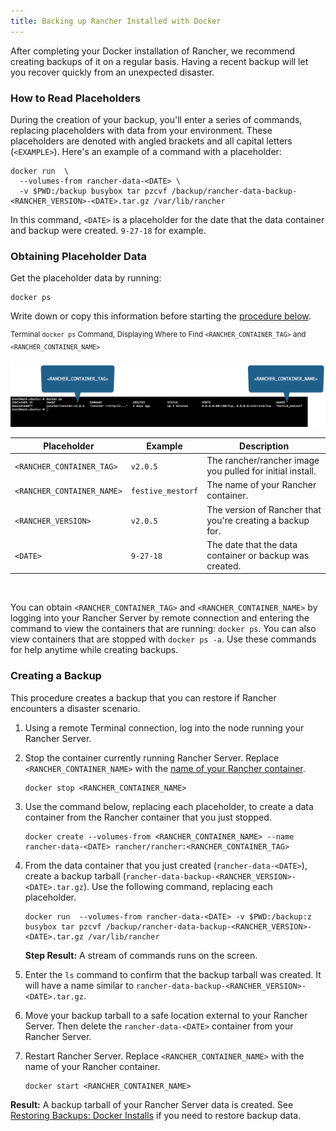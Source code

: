 ```yaml
---
title: Backing up Rancher Installed with Docker
---
```



After completing your Docker installation of Rancher, we recommend creating backups of it on a regular basis. Having a recent backup will let you recover quickly from an unexpected disaster.

### How to Read Placeholders

During the creation of your backup, you'll enter a series of commands, replacing placeholders with data from your environment. These placeholders are denoted with angled brackets and all capital letters (`<EXAMPLE>`). Here's an example of a command with a placeholder:

```
docker run  \
  --volumes-from rancher-data-<DATE> \
  -v $PWD:/backup busybox tar pzcvf /backup/rancher-data-backup-<RANCHER_VERSION>-<DATE>.tar.gz /var/lib/rancher
```

In this command, `<DATE>` is a placeholder for the date that the data container and backup were created. `9-27-18` for example.

### Obtaining Placeholder Data

Get the placeholder data by running:

```
docker ps
```

Write down or copy this information before starting the [procedure below](#creating-a-backup).

<sup>Terminal <code>docker ps</code> Command, Displaying Where to Find <code>&lt;RANCHER_CONTAINER_TAG&gt;</code> and <code>&lt;RANCHER_CONTAINER_NAME&gt;</code></sup>

![Placeholder Reference](/img/placeholder-ref.png)

| Placeholder                | Example                    | Description                                               |
| -------------------------- | -------------------------- | --------------------------------------------------------- |
| `<RANCHER_CONTAINER_TAG>`  | `v2.0.5`                   | The rancher/rancher image you pulled for initial install. |
| `<RANCHER_CONTAINER_NAME>` | `festive_mestorf`          | The name of your Rancher container.                       |
| `<RANCHER_VERSION>`        | `v2.0.5`                   | The version of Rancher that you're creating a backup for. |
| `<DATE>`                   | `9-27-18`                  | The date that the data container or backup was created.   |
<br/>

You can obtain `<RANCHER_CONTAINER_TAG>` and `<RANCHER_CONTAINER_NAME>` by logging into your Rancher Server by remote connection and entering the command to view the containers that are running: `docker ps`. You can also view containers that are stopped with `docker ps -a`. Use these commands for help anytime while creating backups.

### Creating a Backup

This procedure creates a backup that you can restore if Rancher encounters a disaster scenario.


1. Using a remote Terminal connection, log into the node running your Rancher Server.

1. Stop the container currently running Rancher Server. Replace `<RANCHER_CONTAINER_NAME>` with the [name of your Rancher container](#how-to-read-placeholders).

    ```
    docker stop <RANCHER_CONTAINER_NAME>
    ```
1. <a id="backup"></a>Use the command below, replacing each placeholder, to create a data container from the Rancher container that you just stopped.

    ```
    docker create --volumes-from <RANCHER_CONTAINER_NAME> --name rancher-data-<DATE> rancher/rancher:<RANCHER_CONTAINER_TAG>
    ```

1. <a id="tarball"></a>From the data container that you just created (<code>rancher-data-&lt;DATE&gt;</code>), create a backup tarball (<code>rancher-data-backup-&lt;RANCHER_VERSION&gt;-&lt;DATE&gt;.tar.gz</code>). Use the following command, replacing each placeholder.

    ```
    docker run  --volumes-from rancher-data-<DATE> -v $PWD:/backup:z busybox tar pzcvf /backup/rancher-data-backup-<RANCHER_VERSION>-<DATE>.tar.gz /var/lib/rancher
    ```

    **Step Result:** A stream of commands runs on the screen.

1. Enter the `ls` command to confirm that the backup tarball was created. It will have a name similar to `rancher-data-backup-<RANCHER_VERSION>-<DATE>.tar.gz`.

1. Move your backup tarball to a safe location external to your Rancher Server. Then delete the `rancher-data-<DATE>` container from your Rancher Server.

1. Restart Rancher Server. Replace `<RANCHER_CONTAINER_NAME>` with the name of your Rancher container.

    ```
    docker start <RANCHER_CONTAINER_NAME>
    ```

**Result:** A backup tarball of your Rancher Server data is created. See [Restoring Backups: Docker Installs](./restore-docker-installed-rancher.md) if you need to restore backup data.
